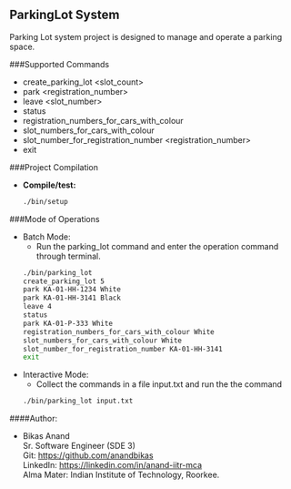 ## ParkingLot System
Parking Lot system project is designed to manage and operate a parking space.


###Supported Commands
- create_parking_lot <slot_count>
- park <registration_number> <color>
- leave <slot_number>
- status
- registration_numbers_for_cars_with_colour <color>
- slot_numbers_for_cars_with_colour <color>
- slot_number_for_registration_number <registration_number>
- exit


###Project Compilation
- **Compile/test:** 
    ```bash
    ./bin/setup
    ```

###Mode of Operations
- Batch Mode:
    - Run the parking_lot command and enter the operation command through terminal.
    ```bash 
    ./bin/parking_lot
    create_parking_lot 5
    park KA-01-HH-1234 White
    park KA-01-HH-3141 Black
    leave 4
    status
    park KA-01-P-333 White
    registration_numbers_for_cars_with_colour White
    slot_numbers_for_cars_with_colour White
    slot_number_for_registration_number KA-01-HH-3141
    exit
    ```
- Interactive Mode:
    - Collect the commands in a file input.txt and run the the command
    ```bash 
    ./bin/parking_lot input.txt
    ```

####Author:
- Bikas Anand<br>
Sr. Software Engineer (SDE 3)<br>
Git: https://github.com/anandbikas<br>
LinkedIn: https://linkedin.com/in/anand-iitr-mca<br>
Alma Mater: Indian Institute of Technology, Roorkee.<br>
 